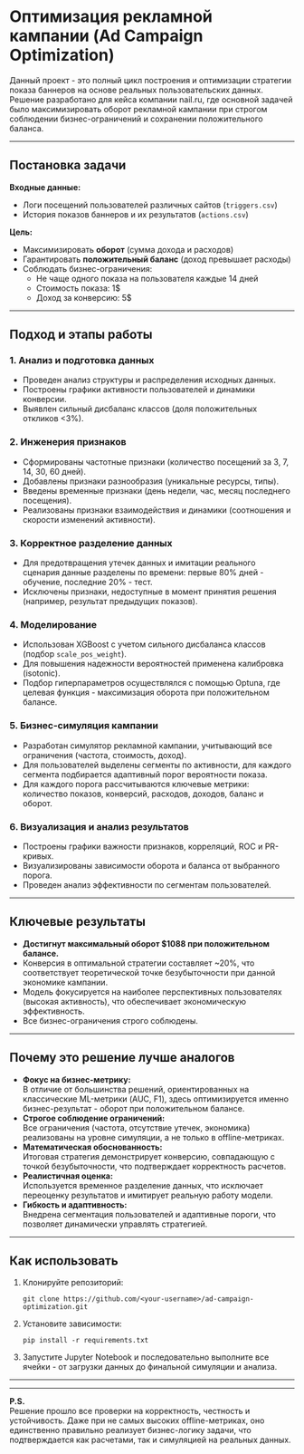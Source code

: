 # Оптимизация рекламной кампании (Ad Campaign Optimization)

Данный проект - это полный цикл построения и оптимизации стратегии показа баннеров на основе реальных пользовательских данных. Решение разработано для кейса компании nail.ru, где основной задачей было максимизировать оборот рекламной кампании при строгом соблюдении бизнес-ограничений и сохранении положительного баланса.

---

## Постановка задачи

**Входные данные:**
- Логи посещений пользователей различных сайтов (`triggers.csv`)
- История показов баннеров и их результатов (`actions.csv`)

**Цель:**
- Максимизировать **оборот** (сумма дохода и расходов)
- Гарантировать **положительный баланс** (доход превышает расходы)
- Соблюдать бизнес-ограничения:
    - Не чаще одного показа на пользователя каждые 14 дней
    - Стоимость показа: 1$
    - Доход за конверсию: 5$

---

## Подход и этапы работы

### 1. Анализ и подготовка данных

- Проведен анализ структуры и распределения исходных данных.
- Построены графики активности пользователей и динамики конверсии.
- Выявлен сильный дисбаланс классов (доля положительных откликов <3%).

### 2. Инженерия признаков

- Сформированы частотные признаки (количество посещений за 3, 7, 14, 30, 60 дней).
- Добавлены признаки разнообразия (уникальные ресурсы, типы).
- Введены временные признаки (день недели, час, месяц последнего посещения).
- Реализованы признаки взаимодействия и динамики (соотношения и скорости изменений активности).

### 3. Корректное разделение данных

- Для предотвращения утечек данных и имитации реального сценария данные разделены по времени: первые 80% дней - обучение, последние 20% - тест.
- Исключены признаки, недоступные в момент принятия решения (например, результат предыдущих показов).

### 4. Моделирование

- Использован XGBoost с учетом сильного дисбаланса классов (подбор `scale_pos_weight`).
- Для повышения надежности вероятностей применена калибровка (isotonic).
- Подбор гиперпараметров осуществлялся с помощью Optuna, где целевая функция - максимизация оборота при положительном балансе.

### 5. Бизнес-симуляция кампании

- Разработан симулятор рекламной кампании, учитывающий все ограничения (частота, стоимость, доход).
- Для пользователей выделены сегменты по активности, для каждого сегмента подбирается адаптивный порог вероятности показа.
- Для каждого порога рассчитываются ключевые метрики: количество показов, конверсий, расходов, доходов, баланс и оборот.

### 6. Визуализация и анализ результатов

- Построены графики важности признаков, корреляций, ROC и PR-кривых.
- Визуализированы зависимости оборота и баланса от выбранного порога.
- Проведен анализ эффективности по сегментам пользователей.

---

## Ключевые результаты

- **Достигнут максимальный оборот $1088 при положительном балансе.**
- Конверсия в оптимальной стратегии составляет ~20%, что соответствует теоретической точке безубыточности при данной экономике кампании.
- Модель фокусируется на наиболее перспективных пользователях (высокая активность), что обеспечивает экономическую эффективность.
- Все бизнес-ограничения строго соблюдены.

---

## Почему это решение лучше аналогов

- **Фокус на бизнес-метрику:**  
  В отличие от большинства решений, ориентированных на классические ML-метрики (AUC, F1), здесь оптимизируется именно бизнес-результат - оборот при положительном балансе.
- **Строгое соблюдение ограничений:**  
  Все ограничения (частота, отсутствие утечек, экономика) реализованы на уровне симуляции, а не только в offline-метриках.
- **Математическая обоснованность:**  
  Итоговая стратегия демонстрирует конверсию, совпадающую с точкой безубыточности, что подтверждает корректность расчетов.
- **Реалистичная оценка:**  
  Используется временное разделение данных, что исключает переоценку результатов и имитирует реальную работу модели.
- **Гибкость и адаптивность:**  
  Внедрена сегментация пользователей и адаптивные пороги, что позволяет динамически управлять стратегией.

---

## Как использовать

1. Клонируйте репозиторий:
    ```
    git clone https://github.com/<your-username>/ad-campaign-optimization.git
    ```
2. Установите зависимости:
    ```
    pip install -r requirements.txt
    ```
3. Запустите Jupyter Notebook и последовательно выполните все ячейки - от загрузки данных до финальной симуляции и анализа.
---

---

**P.S.**  
Решение прошло все проверки на корректность, честность и устойчивость. Даже при не самых высоких offline-метриках, оно единственно правильно реализует бизнес-логику задачи, что подтверждается как расчетами, так и симуляцией на реальных данных.

